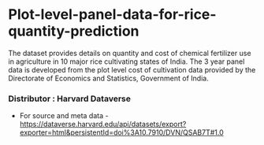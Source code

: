 # Plot-level-panel-data-for-rice-quantity-prediction
The dataset provides details on quantity and cost of chemical fertilizer use in agriculture in 10 major rice cultivating states of India. The 3 year panel data is developed from the plot level cost of cultivation data provided by the Directorate of Economics and Statistics, Government of India.

### Distributor : Harvard Dataverse

- For source and meta data -https://dataverse.harvard.edu/api/datasets/export?exporter=html&persistentId=doi%3A10.7910/DVN/QSAB7T#1.0

